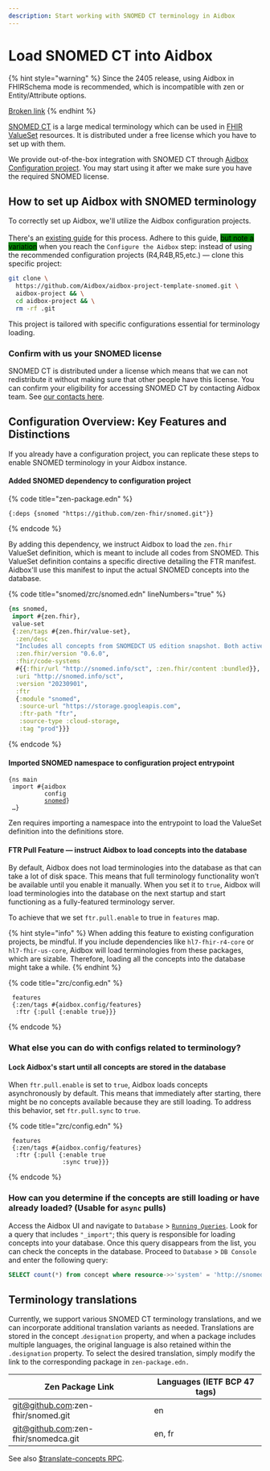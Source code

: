 ```yaml
---
description: Start working with SNOMED CT terminology in Aidbox
---
```


# Load SNOMED CT into Aidbox

{% hint style="warning" %}
Since the 2405 release, using Aidbox in FHIRSchema mode is recommended, which is incompatible with zen or Entity/Attribute options.

[Broken link](broken-reference "mention")
{% endhint %}

[SNOMED CT](https://www.snomed.org/snomed-ct/Use-SNOMED-CT) is a large medical terminology which can be used in [FHIR ValueSet](http://hl7.org/fhir/valueset.html) resources. It is distributed under a free license which you have to set up with them.

We provide out-of-the-box integration with SNOMED CT through [Aidbox Configuration project](../aidbox-zen-lang-project/). You may start using it after we make sure you have the required SNOMED license.

## How to set up Aidbox with SNOMED terminology

To correctly set up Aidbox, we'll utilize the Aidbox configuration projects. \
\
There's an [existing guide](broken-reference) for this process. Adhere to this guide, <mark style="background-color:green;">but note a variation</mark> when you reach the `Configure the Aidbox` step: instead of using the recommended configuration projects (R4,R4B,R5,etc.) — clone this specific project:     &#x20;

```sh
git clone \
  https://github.com/Aidbox/aidbox-project-template-snomed.git \
  aidbox-project && \
  cd aidbox-project && \
  rm -rf .git
```

This project is tailored with specific configurations essential for terminology loading.

### Confirm with us your SNOMED license

SNOMED CT is distributed under a license which means that we can not redistribute it without making sure that other people have this license. You can confirm your eligibility for accessing SNOMED CT by contacting Aidbox team. See [our contacts here](https://docs.aidbox.app/contact-us).

## Configuration Overview: Key Features and Distinctions

If you already have a configuration project, you can replicate these steps to enable SNOMED terminology in your Aidbox instance.

#### Added SNOMED dependency to configuration project

{% code title="zen-package.edn" %}
```
{:deps {snomed "https://github.com/zen-fhir/snomed.git"}}
```
{% endcode %}

By adding this dependency, we instruct Aidbox to load the `zen.fhir` ValueSet definition, which is meant to include all codes from SNOMED. This ValueSet definition contains a specific directive detailing the FTR manifest. Aidbox'll use this manifest to input the actual SNOMED concepts into the database.

{% code title="snomed/zrc/snomed.edn" lineNumbers="true" %}
```clojure
{ns snomed,
 import #{zen.fhir},
 value-set
 {:zen/tags #{zen.fhir/value-set},
  :zen/desc
  "Includes all concepts from SNOMEDCT US edition snapshot. Both active and inactive concepts included, but is-a relationships only stored for active concepts",
  :zen.fhir/version "0.6.0",
  :fhir/code-systems
  #{{:fhir/url "http://snomed.info/sct", :zen.fhir/content :bundled}},
  :uri "http://snomed.info/sct",
  :version "20230901",
  :ftr
  {:module "snomed",
   :source-url "https://storage.googleapis.com",
   :ftr-path "ftr",
   :source-type :cloud-storage,
   :tag "prod"}}}
```
{% endcode %}

#### Imported SNOMED namespace to configuration project entrypoint

<pre><code>{ns main
 import #{aidbox
          config
          <a data-footnote-ref href="#user-content-fn-1">snomed</a>}
 …}
</code></pre>

Zen requires importing a namespace into the entrypoint to load the ValueSet definition into the definitions store.

#### FTR Pull Feature — instruct Aidbox to load concepts into the database

By default, Aidbox does not load terminologies into the database as that can take a lot of disk space. This means that full terminology functionality won’t be available until you enable it manually. When you set it to `true`, Aidbox will load terminologies into the database on the next startup and start functioning as a fully-featured terminology server.

To achieve that we set `ftr.pull.enable` to true in `features` map.

{% hint style="info" %}
When adding this feature to existing configuration projects, be mindful. If you include dependencies like `hl7-fhir-r4-core` or `hl7-fhir-us-core`, Aidbox will load terminologies from these packages, which are sizable. Therefore, loading all the concepts into the database might take a while.
{% endhint %}

{% code title="zrc/config.edn" %}
```
 features
 {:zen/tags #{aidbox.config/features}
  :ftr {:pull {:enable true}}}
```
{% endcode %}

### What else you can do with configs related to terminology?

#### Lock Aidbox's start until all concepts are stored in the database

When `ftr.pull.enable` is set to `true`, Aidbox loads concepts asynchronously by default. This means that immediately after starting, there might be no concepts available because they are still loading. To address this behavior, set `ftr.pull.sync` to `true`.

{% code title="zrc/config.edn" %}
```
 features
 {:zen/tags #{aidbox.config/features}
  :ftr {:pull {:enable true
               :sync true}}}
```
{% endcode %}

### How can you determine if the concepts are still loading or have already loaded? (Usable for `async` pulls)

Access the Aidbox UI and navigate to `Database` > [`Running Queries`](../../../../overview/aidbox-ui/db-queries.md). Look for a query that includes `"_import"`; this query is responsible for loading concepts into your database. Once this query disappears from the list, you can check the concepts in the database. Proceed to `Database` > `DB Console` and enter the following query:

```sql
SELECT count(*) from concept where resource->>'system' = 'http://snomed.info/sct'
```

## Terminology translations

Currently, we support various SNOMED CT terminology translations, and we can incorporate additional translation variants as needed. Translations are stored in the concept .`designation` property, and when a package includes multiple languages, the original language is also retained within the `.designation` property. To select the desired translation, simply modify the link to the corresponding package in `zen-package.edn.`

| Zen Package Link                     | Languages (IETF BCP 47 tags) |
| ------------------------------------ | ---------------------------- |
| git@github.com:zen-fhir/snomed.git   | en                           |
| git@github.com:zen-fhir/snomedca.git | en, fr                       |

See also [$translate-concepts RPC](../../../../modules/terminology/concept/usdtranslate-concepts.md).

[^1]: Namespace we've imported
